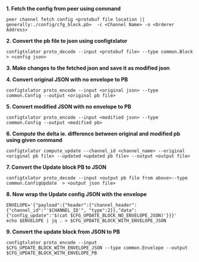 **1. Fetch the config from peer using command**
```shell
peer channel fetch config <protobuf file location || generally:./config/cfg_block.pb>  -c <Channel Name> -o <Orderer Address>
```
**2. Convert the pb file to json using configtxlator**
```shell
configtxlator proto_decode --input <protobuf file> --type common.Block  > <config json>
```
**3. Make changes to the fetched json and save it as modified json**

**4. Convert original JSON with no envelope to PB**
```shell
configtxlator proto_encode --input <original json> --type common.Config --output <original pb file>
```

**5. Convert modified JSON with no envelope to PB**
```shell
configtxlator proto_encode --input <modified json> --type common.Config --output <modified pb>
```

**6. Compute the delta ie. difference between original and modified pb using given command**

```shell
configtxlator compute_update --channel_id <channel_name> --original <original pb file> --updated <updated pb file> --output <output file>
```

**7. Convert the Update block PB to JSON**
```shell
configtxlator proto_decode --input <output pb file from above>--type common.ConfigUpdate  > <output json file>
```

**8. Now wrap the Update config JSON with the envelope**
```shell
ENVELOPE='{"payload":{"header":{"channel_header":{"channel_id":"'$CHANNEL_ID'", "type":2}},"data":{"config_update":'$(cat $CFG_UPDATE_BLOCK_NO_ENVELOPE_JSON)'}}}'
echo $ENVELOPE | jq . > $CFG_UPDATE_BLOCK_WITH_ENVELOPE_JSON
```

**9. Convert the update block from JSON to PB**
```shell
configtxlator proto_encode --input $CFG_UPDATE_BLOCK_WITH_ENVELOPE_JSON --type common.Envelope --output $CFG_UPDATE_BLOCK_WITH_ENVELOPE_PB
```
